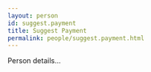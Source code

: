 ```yaml
---
layout: person
id: suggest.payment
title: Suggest Payment
permalink: people/suggest.payment.html
---
```


Person details...